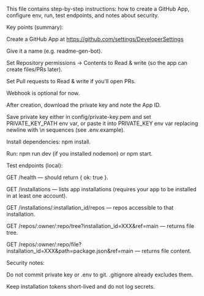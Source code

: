 This file contains step-by-step instructions: 
how to create a GitHub App, configure env, run, test endpoints, and notes about security.

Key points (summary):

Create a GitHub App at https://github.com/settings/DeveloperSettings

Give it a name (e.g. readme-gen-bot).

Set Repository permissions → Contents to Read & write (so the app can create files/PRs later).

Set Pull requests to Read & write if you'll open PRs.

Webhook is optional for now.

After creation, download the private key and note the App ID.

Save private key either in config/private-key.pem and set PRIVATE_KEY_PATH env var, or paste it into PRIVATE_KEY env var replacing newline with \\n sequences (see .env.example).

Install dependencies: npm install.

Run: npm run dev (if you installed nodemon) or npm start.

Test endpoints (local):

GET /health — should return { ok: true }.

GET /installations — lists app installations (requires your app to be installed in at least one account).

GET /installations/:installation_id/repos — repos accessible to that installation.

GET /repos/:owner/:repo/tree?installation_id=XXX&ref=main — returns file tree.

GET /repos/:owner/:repo/file?installation_id=XXX&path=package.json&ref=main — returns file content.

Security notes:

Do not commit private key or .env to git. .gitignore already excludes them.

Keep installation tokens short-lived and do not log secrets.
